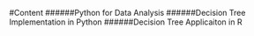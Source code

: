 #Content
######Python for Data Analysis 
######Decision Tree Implementation in Python
######Decision Tree Applicaiton in R

